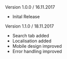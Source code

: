 Version 1.0.0 / 16.11.2017
- Inital Release

Version 1.1.0 / 18.11.2017
- Search tab added
- Localisation added
- Mobile design improved
- Error handling improved